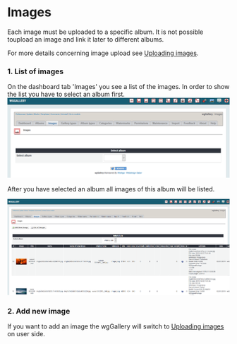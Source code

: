 # Images

Each image must be uploaded to a specific album. It is not possible toupload an image and link it later to different albums.

For more details concerning image upload see [Uploading images](../the-user-side/uploading-images.md).

### 1. List of images

On the dashboard tab 'Images' you see a list of the images. In order to show the list you have to select an album first. ![](../../.gitbook/assets/adminimages1.png)

After you have selected an album all images of this album will be listed.

![List of images per album](../../.gitbook/assets/adminimages2.png)

### 2. Add new image

If you want to add an image the wgGallery will switch to [Uploading images](../the-user-side/uploading-images.md) on user side.

